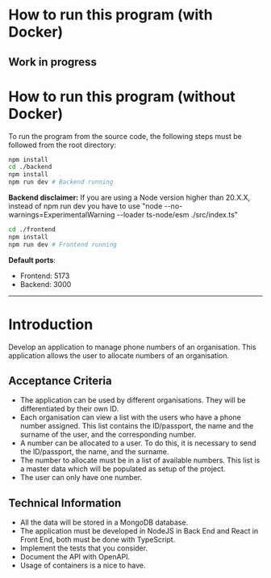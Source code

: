 # How to run this program (with Docker)

**Work in progress**
---

# How to run this program (without Docker)

To run the program from the source code, the following steps must be followed from the root directory:

```sh
npm install
cd ./backend
npm install
npm run dev # Backend running
```
**Backend disclaimer:** If you are using a Node version higher than 20.X.X, instead of npm run dev you have to use "node --no-warnings=ExperimentalWarning --loader ts-node/esm ./src/index.ts"


```sh
cd ./frontend
npm install
npm run dev # Frontend running
```

**Default ports**: 
- Frontend: 5173
- Backend: 3000

---

# Introduction

Develop an application to manage phone numbers of an organisation. This application allows the user to allocate numbers of an organisation.

## Acceptance Criteria

- The application can be used by different organisations. They will be differentiated by their own ID.
- Each organisation can view a list with the users who have a phone number assigned. This list contains the ID/passport, the name and the surname of the user, and the corresponding number.
- A number can be allocated to a user. To do this, it is necessary to send the ID/passport, the name, and the surname.
- The number to allocate must be in a list of available numbers. This list is a master data which will be populated as setup of the project.
- The user can only have one number.

## Technical Information

- All the data will be stored in a MongoDB database.
- The application must be developed in NodeJS in Back End and React in Front End, both must be done with TypeScript.
- Implement the tests that you consider.
- Document the API with OpenAPI.
- Usage of containers is a nice to have.
